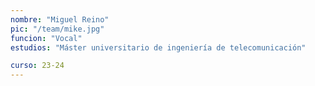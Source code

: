 ```yaml
---
nombre: "Miguel Reino"
pic: "/team/mike.jpg"
funcion: "Vocal"
estudios: "Máster universitario de ingeniería de telecomunicación"

curso: 23-24
---
```

